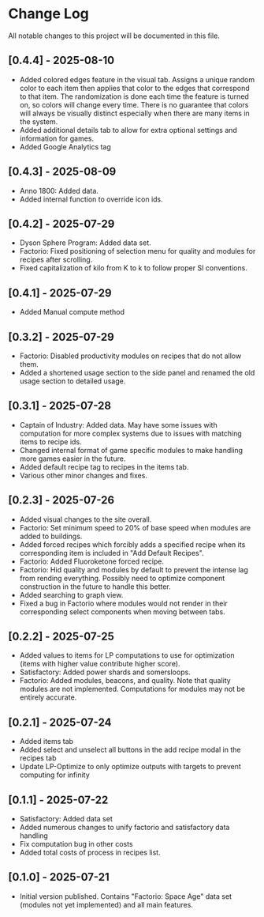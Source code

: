# Change Log
All notable changes to this project will be documented in this file.

## [0.4.4] - 2025-08-10
- Added colored edges feature in the visual tab. Assigns a unique random color to each item then applies that color to the edges that correspond to that item. The randomization is done each time the feature is turned on, so colors will change every time. There is no guarantee that colors will always be visually distinct especially when there are many items in the system.
- Added additional details tab to allow for extra optional settings and information for games.
- Added Google Analytics tag

## [0.4.3] - 2025-08-09
- Anno 1800: Added data.
- Added internal function to override icon ids.

## [0.4.2] - 2025-07-29
- Dyson Sphere Program: Added data set.
- Factorio: Fixed positioning of selection menu for quality and modules for recipes after scrolling.
- Fixed capitalization of kilo from K to k to follow proper SI conventions.

## [0.4.1] - 2025-07-29
- Added Manual compute method

## [0.3.2] - 2025-07-29
- Factorio: Disabled productivity modules on recipes that do not allow them.
- Added a shortened usage section to the side panel and renamed the old usage section to detailed usage.

## [0.3.1] - 2025-07-28
- Captain of Industry: Added data. May have some issues with computation for more complex systems due to issues with matching items to recipe ids.
- Changed internal format of game specific modules to make handling more games easier in the future.
- Added default recipe tag to recipes in the items tab.
- Various other minor changes and fixes.

## [0.2.3] - 2025-07-26
- Added visual changes to the site overall.
- Factorio: Set minimum speed to 20% of base speed when modules are added to buildings.
- Added forced recipes which forcibly adds a specified recipe when its corresponding item is included in "Add Default Recipes".
- Factorio: Added Fluoroketone forced recipe.
- Factorio: Hid quality and modules by default to prevent the intense lag from rending everything. Possibly need to optimize component construction in the future to handle this better.
- Added searching to graph view.
- Fixed a bug in Factorio where modules would not render in their corresponding select components when moving between tabs.

## [0.2.2] - 2025-07-25
- Added values to items for LP computations to use for optimization (items with higher value contribute higher score).
- Satisfactory: Added power shards and somersloops.
- Factorio: Added modules, beacons, and quality. Note that quality modules are not implemented. Computations for modules may not be entirely accurate.

## [0.2.1] - 2025-07-24
- Added items tab
- Added select and unselect all buttons in the add recipe modal in the recipes tab
- Update LP-Optimize to only optimize outputs with targets to prevent computing for infinity

## [0.1.1] - 2025-07-22
- Satisfactory: Added data set
- Added numerous changes to unify factorio and satisfactory data handling
- Fix computation bug in other costs
- Added total costs of process in recipes list.

## [0.1.0] - 2025-07-21
- Initial version published. Contains "Factorio: Space Age" data set (modules not yet implemented) and all main features.
